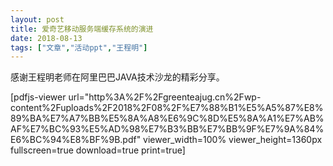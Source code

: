 ```yaml
---
layout: post
title: 爱奇艺移动服务端缓存系统的演进
date: 2018-08-13
tags: ["文章","活动ppt","王程明"]
---
```


感谢王程明老师在阿里巴巴JAVA技术沙龙的精彩分享。

[pdfjs-viewer url="http%3A%2F%2Fgreenteajug.cn%2Fwp-content%2Fuploads%2F2018%2F08%2F%E7%88%B1%E5%A5%87%E8%89%BA%E7%A7%BB%E5%8A%A8%E6%9C%8D%E5%8A%A1%E7%AB%AF%E7%BC%93%E5%AD%98%E7%B3%BB%E7%BB%9F%E7%9A%84%E6%BC%94%E8%BF%9B.pdf" viewer_width=100% viewer_height=1360px fullscreen=true download=true print=true]